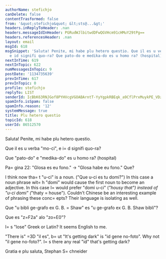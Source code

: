 ```yaml
---
authorName: stefichjo
canDelete: false
contentTrasformed: false
from: '&quot;stefichjo&quot; &lt;sts@...&gt;'
headers.inReplyToHeader: .nan
headers.messageIdInHeader: PGRudWJlbitwdDFwQGVHcm91cHMuY29tPg==
headers.referencesHeader: .nan
layout: email
msgId: 618
msgSnippet: 'Saluta! Penite, mi habe plu hetero questio. Que il es u verba mo-ci ,
  e id signifi quo-ra? Que pato-do e medika-do es u homo ra? (hospital) Pagina 22:'
nextInTime: 619
nextInTopic: 622
numMessagesInTopic: 9
postDate: '1134735639'
prevInTime: 617
prevInTopic: 0
profile: stefichjo
replyTo: LIST
senderId: IcBbK63RNJGof8PYHVcgVGOABArntT-YyYgpkRBEqk_a9CflPrxMuykPE_VDzffxg8OoddMTZbOwptARWIAp0gqxhxtYtzd3LRvxQTre
spamInfo.isSpam: false
spamInfo.reason: '12'
systemMessage: true
title: Plu hetero questio
topicId: 618
userId: 86512570
---
```


Saluta!
Penite, mi habe plu hetero questio.

Que il es u verba "mo-ci", e i=
d signifi quo-ra?

Que "pato-do" e "medika-do" es u homo ra? (hospital)

Pa=
gina 22: "Glosa es eu fono." -> "Glosa habe eu fono." Que?

I think now tha=
t "u-ci" is a noun. ("Que u-ci es tu domi?")
In this case a noun phrase wit=
h "domi" would cause the first noun to 
become an adjective. In this case I=
 would prefer "domi u-ci" (*"housy 
that") instead of "u-ci domi" (*"thaty =
house").
Couldn't Chinese be an interesting example of phrasing these 
conc=
epts? Their language is isolating as well.

Que "u bibli ge-grafo ex G. B. =
Shaw" es "u ge-grafo ex G. B. Shaw 
bibli"?

Que es "z=F2a" alo "zo=E0"?

I=
s "lose" Greek or Latin? It seems English to me.

"There is" =3D "il es", b=
ut "It's getting dark" is "id gene no-foto". 
Why not "il gene no-foto?". I=
s there any real "id" that's getting 
dark?

Gratia e plu saluta,
Stephan S=
chneider







